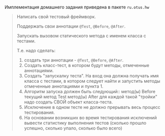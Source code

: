 Имплементация домашнего задания приведена в пакете `ru.otus.hw` 

>Написать свой тестовый фреймворк.
>
>Поддержать свои аннотации `@Test`, `@Before`, `@After`.
>
>Запускать вызовом статического метода с именем класса с тестами.
>
>Т.е. надо сделать:
>1) создать три аннотации - `@Test`, `@Before`, `@After`.
>2) Создать класс-тест, в котором будут методы, отмеченные аннотациями.
>3) Создать "запускалку теста". На вход она должна получать имя класса с тестами, в котором следует найти и запустить методы отмеченные аннотациями и пункта 1.
>4) Алгоритм запуска должен быть следующий::
>   метод(ы) Before
>   текущий метод Test
>   метод(ы) After
>   для каждой такой "тройки" надо создать СВОЙ объект класса-теста.
>5) Исключение в одном тесте не должно прерывать весь процесс тестирования.
>6) На основании возникших во время тестирования исключений вывести статистику выполнения тестов (сколько прошло успешно, сколько упало, сколько было всего) 